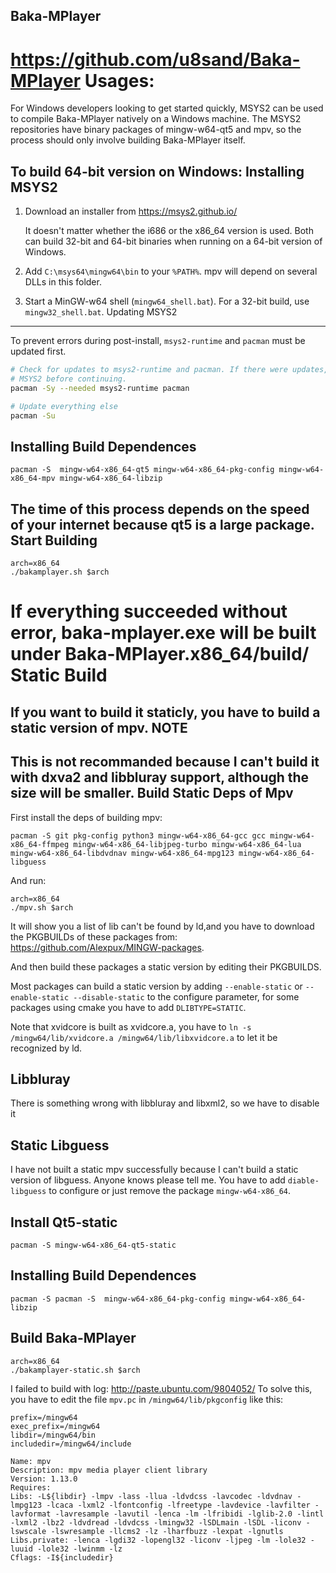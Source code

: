 Baka-MPlayer
------------
https://github.com/u8sand/Baka-MPlayer
Usages:
=======
For Windows developers looking to get started quickly, MSYS2 can be used to compile Baka-MPlayer natively on a Windows machine. The MSYS2 repositories have binary packages of mingw-w64-qt5 and mpv, so the process should only involve building Baka-MPlayer itself.

To build 64-bit version on Windows:
Installing MSYS2
----------------
1. Download an installer from https://msys2.github.io/

   It doesn't matter whether the i686 or the x86_64 version is used. Both can
   build 32-bit and 64-bit binaries when running on a 64-bit version of Windows.

2. Add ``C:\msys64\mingw64\bin`` to your ``%PATH%``. mpv will depend on several
   DLLs in this folder.

3. Start a MinGW-w64 shell (``mingw64_shell.bat``). For a 32-bit build, use
   ``mingw32_shell.bat``.
Updating MSYS2
--------------

To prevent errors during post-install, ``msys2-runtime`` and ``pacman`` must be
updated first.

```bash
# Check for updates to msys2-runtime and pacman. If there were updates, restart
# MSYS2 before continuing.
pacman -Sy --needed msys2-runtime pacman

# Update everything else
pacman -Su
```
Installing Build Dependences
----------------------
```
pacman -S  mingw-w64-x86_64-qt5 mingw-w64-x86_64-pkg-config mingw-w64-x86_64-mpv mingw-w64-x86_64-libzip
```
The time of this process depends on the speed of your internet because qt5 is a large package.
Start Building
--------------
```
arch=x86_64
./bakamplayer.sh $arch
```
If everything succeeded without error, baka-mplayer.exe will be built under Baka-MPlayer.x86_64/build/
Static Build
============
If you want to build it staticly, you have to build a static version of mpv.
NOTE
----
This is not recommanded because I can't build it with dxva2 and libbluray support, although the size will be smaller.
Build Static Deps of Mpv
------------------------
First install the deps of building mpv:
```
pacman -S git pkg-config python3 mingw-w64-x86_64-gcc gcc mingw-w64-x86_64-ffmpeg mingw-w64-x86_64-libjpeg-turbo mingw-w64-x86_64-lua mingw-w64-x86_64-libdvdnav mingw-w64-x86_64-mpg123 mingw-w64-x86_64-libguess
```
And run:
```
arch=x86_64
./mpv.sh $arch
```
It will show you a list of lib can't be found by ld,and you have to download the PKGBUILDs of these packages from: https://github.com/Alexpux/MINGW-packages.

And then build these packages a static version by editing their PKGBUILDS.

Most packages can build a static version by adding ```--enable-static``` or ```--enable-static --disable-static``` to the configure parameter, for some packages using cmake you have to add ```DLIBTYPE=STATIC```.

Note that xvidcore is built as xvidcore.a, you have to ```ln -s /mingw64/lib/xvidcore.a /mingw64/lib/libxvidcore.a``` to let it be recognized by ld.

Libbluray
---------
There is something wrong with libbluray and libxml2, so we have to disable it

Static Libguess
---------------
I have not built a static mpv successfully because I can't build a static version of libguess. Anyone knows please tell me. You have to add ```diable-libguess``` to configure or just remove the package ```mingw-w64-x86_64```. 

Install Qt5-static
------------------
```
pacman -S mingw-w64-x86_64-qt5-static
```
Installing Build Dependences
----------------------------
```
pacman -S pacman -S  mingw-w64-x86_64-pkg-config mingw-w64-x86_64-libzip
```
Build Baka-MPlayer
------------------
```
arch=x86_64
./bakamplayer-static.sh $arch
```
I failed to build with log: http://paste.ubuntu.com/9804052/
To solve this, you have to edit the file ```mpv.pc``` in ```/mingw64/lib/pkgconfig``` like this:
```
prefix=/mingw64
exec_prefix=/mingw64
libdir=/mingw64/bin
includedir=/mingw64/include

Name: mpv
Description: mpv media player client library
Version: 1.13.0
Requires:
Libs: -L${libdir} -lmpv -lass -llua -ldvdcss -lavcodec -ldvdnav -lmpg123 -lcaca -lxml2 -lfontconfig -lfreetype -lavdevice -lavfilter -lavformat -lavresample -lavutil -lenca -lm -lfribidi -lglib-2.0 -lintl -lxml2 -lbz2 -ldvdread -ldvdcss -lmingw32 -lSDLmain -lSDL -liconv -lswscale -lswresample -llcms2 -lz -lharfbuzz -lexpat -lgnutls
Libs.private: -lenca -lgdi32 -lopengl32 -liconv -ljpeg -lm -lole32 -luuid -lole32 -lwinmm -lz 
Cflags: -I${includedir}
```





